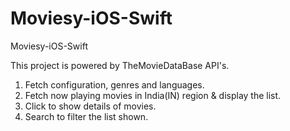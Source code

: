 # Moviesy-iOS-Swift
Moviesy-iOS-Swift

This project is powered by TheMovieDataBase API's.

1. Fetch configuration, genres and languages.
2. Fetch now playing movies in India(IN) region & display the list.
3. Click to show details of movies.
4. Search to filter the list shown.
